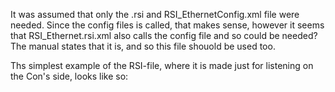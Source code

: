 It was assumed that only the .rsi and RSI_EthernetConfig.xml file were needed. Since the config files is called, that makes sense, however it seems that RSI_Ethernet.rsi.xml also calls the config file and so could be needed?
The manual states that it is, and so this file shouold be used too.

Ths simplest example of the RSI-file, where it is made just for listening on the Con's side, looks like so:
```
```
